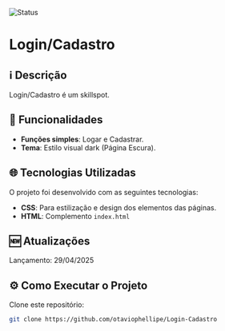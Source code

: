 ![Status](https://img.shields.io/badge/Status-%20Concluido-green)

# Login/Cadastro

## ℹ️ Descrição

Login/Cadastro é um skillspot.

## 🔎 Funcionalidades

- **Funções simples**: Logar e Cadastrar.
- **Tema**: Estilo visual dark (Página Escura).

## 🌐 Tecnologias Utilizadas

O projeto foi desenvolvido com as seguintes tecnologias:

- **CSS**: Para estilização e design dos elementos das páginas.
- **HTML**: Complemento ``index.html``

## 🆕 Atualizações

Lançamento: 29/04/2025

## ⚙️ Como Executar o Projeto

Clone este repositório:
   ```bash
   git clone https://github.com/otaviophellipe/Login-Cadastro
